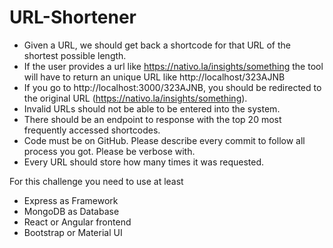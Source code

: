 # URL-Shortener

* Given a URL, we should get back a shortcode for that URL of the shortest possible length.
* If the user provides a url like https://nativo.la/insights/something the tool will have to return an unique URL like http://localhost/323AJNB
* If you go to http://localhost:3000/323AJNB, you should be redirected to the original URL (https://nativo.la/insights/something).
* Invalid URLs should not be able to be entered into the system.
* There should be an endpoint to response with the top 20 most frequently accessed shortcodes.
* Code must be on GitHub. Please describe every commit to follow all process you got. Please be verbose with.
* Every URL should store how many times it was requested.

For this challenge you need to use at least

* Express as Framework
* MongoDB as Database
* React or Angular frontend
* Bootstrap or Material UI
